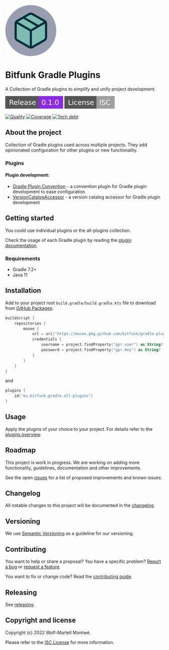 <!--local-files-->
[changelog]: CHANGELOG.md
[license]: LICENSE
<!--readme-start-->
<!--local-links-overwrite-->
[changelog]: docs/src/changelog.md
[license]: docs/src/license.md

<!--docs-links-->
[plugins]: docs/src/plugins/index.md
[contributing]: docs/src/develop/contributing.md
[releasing]: docs/src/develop/releasing.md

<!--plugin-links-->
[Gradle Plugin Convention]: docs/src/plugins/pluginDevelopment/gradlePluginConvention/index.md
[VersionCatalogAccessor]: docs/src/plugins/pluginDevelopment/versionCatalogAccessor/index.md

<!--github-links-->
[webpage]: https://bitfunk.github.io/gradle-plugins/
[repository]: https://github.com/bitfunk/gradle-plugins
[issues]: https://github.com/bitfunk/gradle-plugins/issues
[releases]: https://github.com/bitfunk/gradle-plugins/releases

![Logo](docs/src/assets/images/logo.png)

# Bitfunk Gradle Plugins

A Collection of Gradle plugins to simplify and unify project development.

[![Latest release](docs/src/assets/images/badge-release-latest.svg)][releases]
[![License](docs/src/assets/images/badge-license.svg)](LICENSE)

[![Quality](https://sonarcloud.io/api/project_badges/measure?project=bitfunk_gradle-plugins&metric=alert_status)](https://sonarcloud.io/summary/new_code?id=bitfunk_gradle-plugins)
[![Coverage](https://sonarcloud.io/api/project_badges/measure?project=bitfunk_gradle-plugins&metric=coverage)](https://sonarcloud.io/summary/new_code?id=bitfunk_gradle-plugins)
[![Tech debt](https://sonarcloud.io/api/project_badges/measure?project=bitfunk_gradle-plugins&metric=sqale_index)](https://sonarcloud.io/summary/new_code?id=bitfunk_gradle-plugins)

## About the project

Collection of Gradle plugins used across multiple projects. They add opinionated configuration for other plugins or new functionality.

### Plugins

#### Plugin development:

* [Gradle Plugin Convention] - a convention plugin for Gradle plugin development to ease configuration
* [VersionCatalogAccessor] - a version catalog accessor for Gradle plugin development

## Getting started

You could use individual plugins or the all-plugins collection.

Check the usage of each Gradle plugin by reading the [plugin documentation][plugins].

### Requirements

* Gradle 7.2+
* Java 11

## Installation

Add to your project root `build.gradle/build.gradle.kts` file to download from [GitHub Packages](https://docs.github.com/en/packages/learn-github-packages/introduction-to-github-packages#authenticating-to-github-packages=):

```kotlin
buildscript {
    repositories {
        maven {
            url = uri("https://maven.pkg.github.com/bitfunk/gradle-plugins")
            credentials {
                username = project.findProperty("gpr.user") as String? ?: System.getenv("PACKAGE_REGISTRY_USERNAME")
                password = project.findProperty("gpr.key") as String? ?: System.getenv("PACKAGE_REGISTRY_TOKEN")
            }
        }
    }
}
```

and

```kotlin
plugins {
    id("eu.bitfunk.gradle.all-plugins")
}
```

## Usage

Apply the plugins of your choice to your project. For details refer to the [plugins overview][plugins].

## Roadmap

This project is work in progress. We are working on adding more functionality, guidelines,
documentation and other improvements.

See the open [issues] for a list of proposed improvements and known issues.

## Changelog

All notable changes to this project will be documented in the [changelog].

## Versioning

We use [Semantic Versioning](http://semver.org/) as a guideline for our versioning.

## Contributing

You want to help or share a proposal? You have a specific problem? [Report a bug][issues] or [request a feature][issues].

You want to fix or change code? Read the [contributing guide][contributing].

## Releasing

See [releasing].

## Copyright and license

Copyright (c) 2022 Wolf-Martell Montwé.

Please refer to the [ISC License][license] for more information.

<!--readme-end-->

